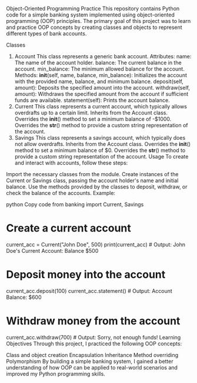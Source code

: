 Object-Oriented Programming Practice
This repository contains Python code for a simple banking system implemented using object-oriented programming (OOP) principles. The primary goal of this project was to learn and practice OOP concepts by creating classes and objects to represent different types of bank accounts.

Classes
1. Account
This class represents a generic bank account.
Attributes:
name: The name of the account holder.
balance: The current balance in the account.
min_balance: The minimum allowed balance for the account.
Methods:
__init__(self, name, balance, min_balance): Initializes the account with the provided name, balance, and minimum balance.
deposit(self, amount): Deposits the specified amount into the account.
withdraw(self, amount): Withdraws the specified amount from the account if sufficient funds are available.
statement(self): Prints the account balance.
2. Current
This class represents a current account, which typically allows overdrafts up to a certain limit.
Inherits from the Account class.
Overrides the __init__() method to set a minimum balance of -$1000.
Overrides the __str__() method to provide a custom string representation of the account.
3. Savings
This class represents a savings account, which typically does not allow overdrafts.
Inherits from the Account class.
Overrides the __init__() method to set a minimum balance of $0.
Overrides the __str__() method to provide a custom string representation of the account.
Usage
To create and interact with accounts, follow these steps:

Import the necessary classes from the module.
Create instances of the Current or Savings class, passing the account holder's name and initial balance.
Use the methods provided by the classes to deposit, withdraw, or check the balance of the accounts.
Example:

python
Copy code
from banking import Current, Savings

# Create a current account
current_acc = Current("John Doe", 500)
print(current_acc)  # Output: John Doe's Current Account: Balance $500

# Deposit money into the account
current_acc.deposit(100)
current_acc.statement()  # Output: Account Balance: $600

# Withdraw money from the account
current_acc.withdraw(700)  # Output: Sorry, not enough funds!
Learning Objectives
Through this project, I practiced the following OOP concepts:

Class and object creation
Encapsulation
Inheritance
Method overriding
Polymorphism
By building a simple banking system, I gained a better understanding of how OOP can be applied to real-world scenarios and improved my Python programming skills.
